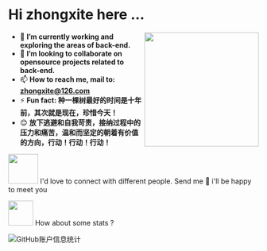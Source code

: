 <h1>Hi zhongxite here ...</h1>
<img align='right' src="https://media3.giphy.com/media/9PhdJO4CMfyfXDCnko/giphy.gif?cid=ecf05e47gje4icpcse8sk6l67jevay2em1q6ggqt8wux8ulz&ep=v1_gifs_search&rid=giphy.gif&ct=g" width="230">

- 🔭 **I’m currently working and exploring the areas of back-end.**
- 👯 **I’m looking to collaborate on opensource projects related to back-end.**
- 📫 **How to reach me, mail to: zhongxite@126.com**
- ⚡  **Fun fact: 种一棵树最好的时间是十年前，其次就是现在，珍惜今天！**
- 😊 **放下逃避和自我苛责，接纳过程中的压力和痛苦，温和而坚定的朝着有价值的方向，行动！行动！行动！**


<img src="https://media.giphy.com/media/LnQjpWaON8nhr21vNW/giphy.gif" width="60"> I'd love to connect with different people. Send me 👋 i'll be happy to meet you


<img src="https://media.giphy.com/media/VgCDAzcKvsR6OM0uWg/giphy.gif" width="50"> How about some stats ?

![GitHub账户信息统计](https://github-stats.ubrong.com/api?username=zhongxite&show_icons=true&theme=tokyonight)







 

